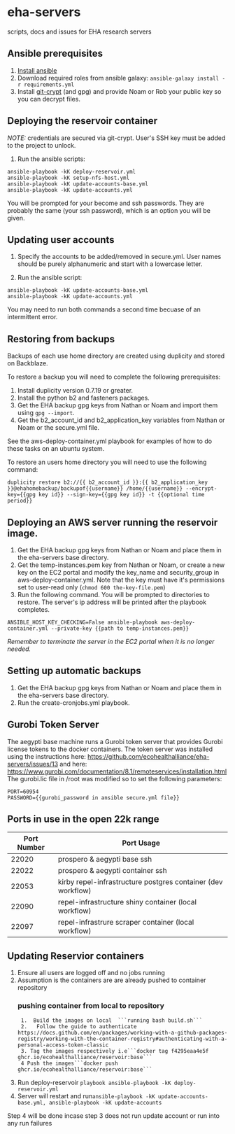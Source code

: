 # eha-servers
scripts, docs and issues for EHA research servers

## Ansible prerequisites

1. [Install ansible](https://docs.ansible.com/ansible/latest/installation_guide/intro_installation.html)
2. Download required roles from ansible galaxy: `ansible-galaxy install -r requirements.yml`
3. Install [git-crypt](https://www.agwa.name/projects/git-crypt/) (and gpg) and provide Noam or Rob your public key so you can decrypt files.

## Deploying the reservoir container

*NOTE:* credentials are secured via git-crypt.  User's SSH key must be added to the project to unlock.

1. Run the ansible scripts:

```
ansible-playbook -kK deploy-reservoir.yml
ansible-playbook -kK setup-nfs-host.yml
ansible-playbook -kK update-accounts-base.yml
ansible-playbook -kK update-accounts.yml
```
You will be prompted for your become and ssh passwords.  They are probably the same (your ssh password), which is an option you will be given.

## Updating user accounts

1. Specify the accounts to be added/removed in secure.yml. User names should be purely alphanumeric and start with a lowercase letter.

2. Run the ansible script:

```
ansible-playbook -kK update-accounts-base.yml
ansible-playbook -kK update-accounts.yml
```
You may need to run both commands a second time becuase of an intermittent error.

## Restoring from backups

Backups of each use home directory are created using duplicity and stored on Backblaze.

To restore a backup you will need to complete the following prerequisites:

1. Install duplicity version 0.7.19 or greater.
2. Install the python b2 and fasteners packages.
3. Get the EHA backup gpg keys from Nathan or Noam and import them using `gpg --import`.
4. Get the b2_account_id and b2_application_key variables from Nathan or Noam or the secure.yml file.

See the aws-deploy-container.yml playbook for examples of how to do these tasks on an ubuntu system.

To restore an users home directory you will need to use the following command:

`duplicity restore b2://{{ b2_account_id }}:{{ b2_application_key }}@ehahomebackup/backupof{{username}} /home/{{username}} --encrypt-key={{gpg key id}} --sign-key={{gpg key id}} -t {{optional time period}}`

## Deploying an AWS server running the reservoir image.

1. Get the EHA backup gpg keys from Nathan or Noam and place them in the eha-servers base directory.
2. Get the temp-instances.pem key from Nathan or Noam, or create a new key on the EC2 portal and modify the key_name and security_group in aws-deploy-container.yml.  Note that the key must have it's permissions set to user-read only (`chmod 600 the-key-file.pem`)
3. Run the following command. You will be prompted to directories to restore. The server's ip address will be printed after the playbook completes.

```
ANSIBLE_HOST_KEY_CHECKING=False ansible-playbook aws-deploy-container.yml --private-key {{path to temp-instances.pem}}
```


*Remember to terminate the server in the EC2 portal when it is no longer needed.*

## Setting up automatic backups

1. Get the EHA backup gpg keys from Nathan or Noam and place them in the eha-servers base directory.
2. Run the create-cronjobs.yml playbook.

## Gurobi Token Server

The aegypti base machine runs a Gurobi token server that provides Gurobi license tokens to the docker containers. The token server was installed using the instructions here: https://github.com/ecohealthalliance/eha-servers/issues/13 and here: https://www.gurobi.com/documentation/8.1/remoteservices/installation.html
The gurobi.lic file in /root was modified so to set the following parameters:
```
PORT=60954
PASSWORD={{gurobi_password in ansible secure.yml file}}
```

## Ports in use in the open 22k range

Port Number | Port Usage
----------- | ----------
22020 | prospero & aegypti base ssh
22022 | prospero & aegypti container ssh
22053 | kirby repel-infrastructure postgres container (dev workflow)
22090 | repel-infrastructure shiny container (local workflow)
22097 | repel-infrastrure scraper container (local workflow)

## Updating Reservior containers 

1. Ensure all users are logged off and no jobs running 
2. Assumption is the containers are are already pushed to container repository
     ### pushing container from local to repository 
        1.  Build the images on local  ```running bash build.sh```
        2.   Follow the guide to authenticate https://docs.github.com/en/packages/working-with-a-github-packages-registry/working-with-the-container-registry#authenticating-with-a-personal-access-token-classic
        3. Tag the images respectively i.e```docker tag f4295eaa4e5f ghcr.io/ecohealthalliance/reservoir:base``` 
        4 Push the images```docker push ghcr.io/ecohealthalliance/reservoir:base```
3. Run deploy-reservoir ```playbook ansible-playbook -kK deploy-reservoir.yml```
4. Server will restart and run``` ansible-playbook -kK update-accounts-base.yml, ansible-playbook -kK update-accounts ```

Step 4 will be done incase step 3 does not run update account or run into any run failures 
